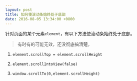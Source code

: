 ```yaml
---
layout: post
title: 如何使滚动条始终处于底部
date: 2016-08-05 13:34:00 +0800
---
```


针对页面的某个元素`element`，有以下方法使滚动条始终处于底部。
> 有时有的可能无效，还没彻底搞清楚。

1. `element.scrollTop = element.scrollHeight`

2. `element.scrollIntoView(false)`

3. `window.scrollTo(0,element.scrollHeight)`
